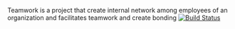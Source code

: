 Teamwork is a project that create internal network among employees of an organization and facilitates teamwork and create bonding [![Build Status](https://travis-ci.org/jenniekibiri/Teamwork.svg?branch=develop)](https://travis-ci.org/jenniekibiri/Teamwork)